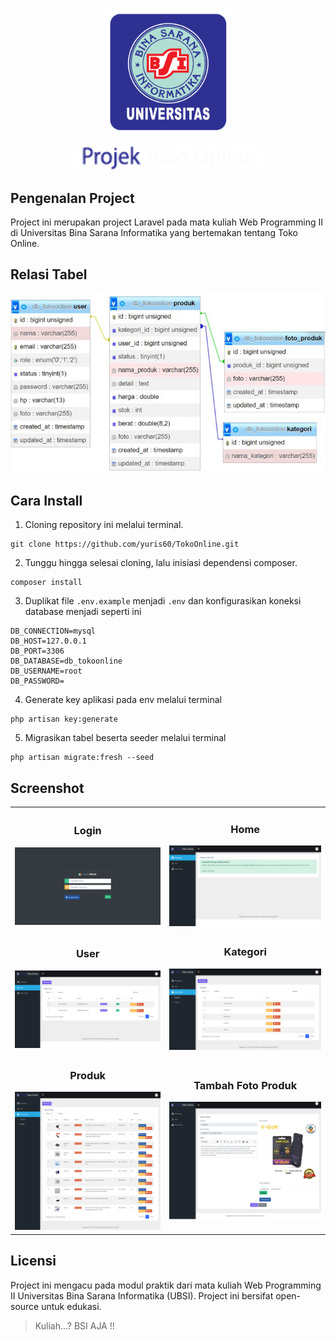 <p align="center"><a href="https://laravel.com" target="_blank"><img src="public/backend/image/logo_ubsi.png" width="200" alt="Laravel Logo"></a></p>
<p align="center"><a href="https://laravel.com" target="_blank"><img src="public/backend/image/logo_text.png" width="300" alt="Laravel Logo" style="background-color: #000"></a></p>


## Pengenalan Project

Project ini merupakan project Laravel pada mata kuliah Web Programming II di Universitas Bina Sarana Informatika yang bertemakan tentang Toko Online.

## Relasi Tabel
<p align="center"><a href="https://laravel.com" target="_blank"><img src="public/backend/image/relasi.jpg" width="600" alt="Laravel Logo"></a></p>

## Cara Install
1. Cloning repository ini melalui terminal.
```
git clone https://github.com/yuris60/TokoOnline.git
```
2. Tunggu hingga selesai cloning, lalu inisiasi dependensi composer.
```
composer install
```
3. Duplikat file `.env.example` menjadi `.env` dan konfigurasikan koneksi database menjadi seperti ini
```
DB_CONNECTION=mysql
DB_HOST=127.0.0.1
DB_PORT=3306
DB_DATABASE=db_tokoonline
DB_USERNAME=root
DB_PASSWORD=
```
4. Generate key aplikasi pada env melalui terminal
```
php artisan key:generate
```
5. Migrasikan tabel beserta seeder melalui terminal
```
php artisan migrate:fresh --seed
```

## Screenshot
<table width="100%">
<tr>
<td><h3 align="center">Login</h3><img src="public/backend/image/ss_login.png"></td>
<td><h3 align="center">Home</h3><img src="public/backend/image/ss_home.png"></td>
</tr>
<tr>
<td><h3 align="center">User</h3><img src="public/backend/image/ss_user.png"></td>
<td><h3 align="center">Kategori</h3><img src="public/backend/image/ss_kategori.png"></td>
</tr>
<tr>
<td><h3 align="center">Produk</h3><img src="public/backend/image/ss_produk.png"></td>
<td><h3 align="center">Tambah Foto Produk</h3><img src="public/backend/image/ss_tambah_gambar_produk.png"></td>
</tr>
</table>

## Licensi

Project ini mengacu pada modul praktik dari mata kuliah Web Programming II Universitas Bina Sarana Informatika (UBSI). Project ini bersifat open-source untuk edukasi.
<blockquote>Kuliah...? BSI AJA !!</blockquote>
